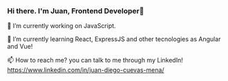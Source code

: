 ### Hi there. I'm Juan, Frontend Developer👋

🔭 I’m currently working on JavaScript.

🌱 I’m currently learning React, ExpressJS and other tecnologies as Angular and Vue!

📫 How to reach me? you can talk to me through my LinkedIn!
https://www.linkedin.com/in/juan-diego-cuevas-mena/

